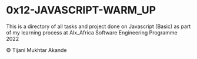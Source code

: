 # 0x12-JAVASCRIPT-WARM_UP

This is a directory of all tasks and project done on Javascript (Basic) as part of my learning process at Alx_Africa Software Engineering Programme 2022

© Tijani Mukhtar Akande